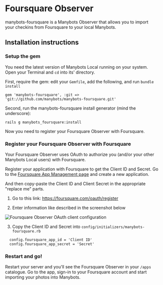 # Foursquare Observer

manybots-foursquare is a Manybots Observer that allows you to import your checkins from Foursquare to your local Manybots.

## Installation instructions

### Setup the gem

You need the latest version of Manybots Local running on your system. Open your Terminal and `cd` into its' directory.

First, require the gem: edit your `Gemfile`, add the following, and run `bundle install`

```
gem 'manybots-foursquare', :git => 'git://github.com/manybots/manybots-foursquare.git'
```

Second, run the manybots-foursquare install generator (mind the underscore):

```
rails g manybots_foursquare:install
```

Now you need to register your Foursquare Observer with Foursquare.

### Register your Foursquare Observer with Foursquare

Your Foursquare Observer uses OAuth to authorize you (and/or your other Manybots Local users) with Foursquare. 

Register your application with Foursquare to get the Client ID and Secret. Go to the [Foursquare App Management page](https://foursquare.com/oauth/register) and create a new application.

And then copy-paste the Client ID and Client Secret in the appropriate "replace me" parts.

1. Go to this link: https://foursquare.com/oauth/register

2. Enter information like described in the screenshot below

<img src="https://img.skitch.com/20120423-dme5hmyaf2kb88g4c8gjgnkxbb.png" alt="Foursquare Observer OAuth client configuration">

3. Copy the Client ID and Secret into `config/initializers/manybots-foursquare.rb`

```
  config.foursquare_app_id = 'Client ID'
  config.foursquare_app_secret = 'Secret'
```  


### Restart and go!

Restart your server and you'll see the Foursquare Observer in your `/apps` catalogue. Go to the app, sign-in to your Foursquare account and start importing your photos into Manybots.
